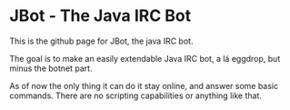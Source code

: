 # JBot - The Java IRC Bot

This is the github page for JBot, the java IRC bot.

The goal is to make an easily extendable Java IRC bot, a lá eggdrop, but minus the botnet part.

As of now the only thing it can do it stay online, and answer some basic commands. There are no scripting capabilities
or anything like that.
